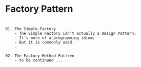 # Factory Pattern 


# 
    01. The Simple-Factory
        - The Simple Factory isn’t actually a Design Pattern;
        - It’s more of a programming idiom.
        - But it is commonly used.
        - 
    
    02. The Factory Method Pattren
        - to be continued ...




